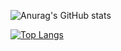 ![Anurag's GitHub stats](https://github-readme-stats.vercel.app/api?username=sele14&theme=gotham&show_icons=true)

[![Top Langs](https://github-readme-stats.vercel.app/api/top-langs/?username=sele14)](https://github.com/anuraghazra/github-readme-stats)
